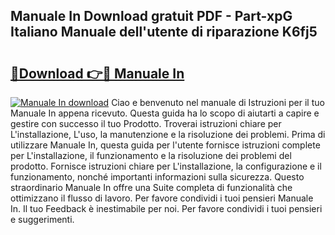 ## Manuale In Download gratuit PDF - Part-xpG Italiano Manuale dell'utente di riparazione K6fj5

# <h2><a href="http://dfcmjl.blite.top/?on=Manuale+In">🔗Download 👉🔴 Manuale In</a></h2>

[![Manuale In download](https://i.imgur.com/lujVjoI.png)](http://dfcmjl.blite.top/?on=Manuale+In)
Ciao e benvenuto nel manuale di Istruzioni per il tuo Manuale In appena ricevuto. Questa guida ha lo scopo di aiutarti a capire e gestire con successo il tuo Prodotto. Troverai istruzioni chiare per L'installazione, L'uso, la manutenzione e la risoluzione dei problemi. Prima di utilizzare Manuale In, questa guida per l'utente fornisce istruzioni complete per L'installazione, il funzionamento e la risoluzione dei problemi del prodotto. Fornisce istruzioni chiare per L'installazione, la configurazione e il funzionamento, nonché importanti informazioni sulla sicurezza. Questo straordinario Manuale In offre una Suite completa di funzionalità che ottimizzano il flusso di lavoro. Per favore condividi i tuoi pensieri Manuale In. Il tuo Feedback è inestimabile per noi. Per favore condividi i tuoi pensieri e suggerimenti.
